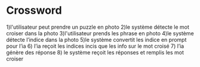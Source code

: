 # Crossword

1)l'utilisateur peut prendre un puzzle en photo
2)le système détecte le mot croiser dans la photo
3)l'utilisateur prends les phrase en photo 
4)le système détecte l’indice  dans la photo
5)le système convertit les indice en prompt pour l’ia
6) l’ia reçoit les indices incis que les info sur le mot croisé
7) l’ia génère des réponse 
8) le système reçoit les réponses et remplis les mot croiser 
